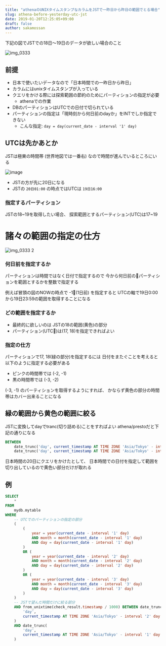 ```yaml
---
title: "athenaのUNIXタイムスタンプなカラムをJSTで一昨日から昨日の範囲でとる場合"
slug: athena-before-yesterday-utc-jst
date: 2019-01-20T12:25:05+09:00
draft: false
author: sakamossan
---
```


下記の図でJSTでの18日〜19日のデータが欲しい場合のこと

![img_0333](https://user-images.githubusercontent.com/5309672/51434631-ce231580-1ca8-11e9-88ba-886d6df79bbd.png)


## 前提

- 日本で使いたいデータなので「日本時間での一昨日から昨日」
- カラムにはunixタイムスタンプが入っている
- クエリをかける際には探索範囲の節約のためにパーティションの指定が必要
    - athenaでの作業
- DBのパーティションはUTCでの日付で切られている
- パーティションの指定は「現時刻から何日前のdayか」をINTでしか指定できない
    - こんな指定: `day = day(current_date - interval '1' day)`

## UTCは先かあとか

JSTは極東の時間帯 (世界地図では一番右) なので時間が進んでいるところにいる

![image](https://user-images.githubusercontent.com/5309672/51434644-6d480d00-1ca9-11e9-9172-7a367d9c7880.png)

- JSTの方が先に20日になる
- JSTの `20日01:00` の時点ではUTCは `19日16:00`


### 指定するパーティション

JSTの18~19を取得したい場合、
探索範囲とするパーティション(UTC)は17~19


# 諸々の範囲の指定の仕方

![img_0333 2](https://user-images.githubusercontent.com/5309672/51434858-b13d1100-1cad-11e9-9ce9-e12ef28af200.png)


### 何日前を指定するか

パーティションは時間ではなく日付で指定するので
今から何日前のパーティションを範囲とするかを整数で指定する

例えば冒頭の図のNOWの時点で -1(1日前) を指定すると
UTCの軸で19日0:00から19日23:59の範囲を取得することになる


### どの範囲を指定するか

- 最終的に欲しいのは JSTの18の範囲(黄色)の部分
- パーティション(UTC)は(17, 18)を指定できればよい


### 指定の仕方

パーティションで17, 18(緑の部分)を指定するには
日付をまたぐことを考えると以下のように指定する必要がある

- ピンクの時間帯では (-2, -1)
- 黒の時間帯では (-3, -2)

(-3, -1) のパーティションを取得するようにすれば、
かならず黄色の部分の時間帯はカバー出来ることになる


## 緑の範囲から黄色の範囲に絞る

JSTに変換してdayでtranc(切り詰める)ことをすればよい
athena/prestoだと下記の通りになる

```sql
BETWEEN
    date_trunc('day', current_timestamp AT TIME ZONE 'Asia/Tokyo' - interval '1' day) AND
    date_trunc('day', current_timestamp AT TIME ZONE 'Asia/Tokyo' - interval '2' day)
```

日本時間の20日にクエリをかけたとして、
日本時間での日付を指定して範囲を切り出しているので黄色い部分だけが取れる

## 例

```sql
SELECT
    *
FROM
    mydb.mytable
WHERE
    -- UTCでのパーティションの指定の部分
    (
        (
            year = year(current_date - interval '1' day)
            AND month = month(current_date - interval '1' day)
            AND day = day(current_date - interval '1' day)
        )
        OR (
            year = year(current_date - interval '2' day)
            AND month = month(current_date - interval '2' day)
            AND day = day(current_date - interval '2' day)
        )
        OR (
            year = year(current_date - interval '3' day)
            AND month = month(current_date - interval '3' day)
            AND day = day(current_date - interval '3' day)
        )
    )
    -- JSTで望んだ時間だけに絞る部分
    AND from_unixtime(check_result.timestamp / 1000) BETWEEN date_trunc(
        'day',
        current_timestamp AT TIME ZONE 'Asia/Tokyo' - interval '2' day
    )
    AND date_trunc(
        'day',
        current_timestamp AT TIME ZONE 'Asia/Tokyo' - interval '1' day
    )
```
